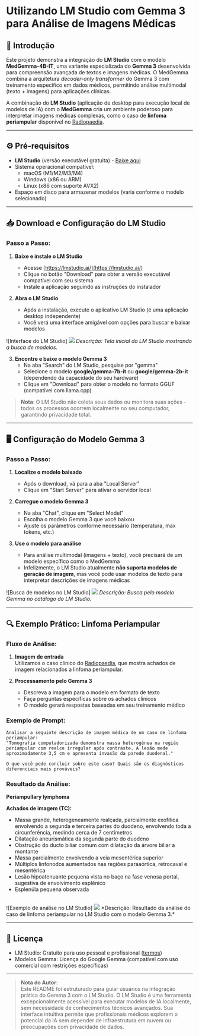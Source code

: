 # Utilizando LM Studio com Gemma 3 para Análise de Imagens Médicas

## 📌 Introdução
Este projeto demonstra a integração do **LM Studio** com o modelo **MedGemma-4B-IT**, uma variante especializada do **Gemma 3** desenvolvida para compreensão avançada de textos e imagens médicas. O MedGemma combina a arquitetura *decoder-only transformer* do Gemma 3 com treinamento específico em dados médicos, permitindo análise multimodal (texto + imagens) para aplicações clínicas.

A combinação do **LM Studio** (aplicação de desktop para execução local de modelos de IA) com o **MedGemma** cria um ambiente poderoso para interpretar imagens médicas complexas, como o caso de **linfoma periampular** disponível no [Radiopaedia](https://radiopaedia.org/cases/periampullary-lymphoma?lang=us).

---

## ⚙️ Pré-requisitos
- **LM Studio** (versão executável gratuita) - [Baixe aqui](https://lmstudio.ai/)
- Sistema operacional compatível: 
  - macOS (M1/M2/M3/M4)
  - Windows (x86 ou ARM)
  - Linux (x86 com suporte AVX2)
- Espaço em disco para armazenar modelos (varia conforme o modelo selecionado)

---

## 📥 Download e Configuração do LM Studio
### Passo a Passo:
1. **Baixe e instale o LM Studio**
   - Acesse [https://lmstudio.ai/](https://lmstudio.ai/) 
   - Clique no botão "Download" para obter a versão executável compatível com seu sistema
   - Instale a aplicação seguindo as instruções do instalador

2. **Abra o LM Studio**
   - Após a instalação, execute o aplicativo LM Studio (é uma aplicação desktop independente)
   - Você verá uma interface amigável com opções para buscar e baixar modelos

![Interface do LM Studio]  <img src="https://github.com/TonyOps/MedGemma-4B-IT-para-An-lise-de-Imagens-M-dicas/blob/main/Screenshot%202025-08-01%20151208.png?raw=true">
*Descrição: Tela inicial do LM Studio mostrando a busca de modelos.*

3. **Encontre e baixe o modelo Gemma 3**
   - Na aba "Search" do LM Studio, pesquise por "gemma"
   - Selecione o modelo **google/gemma-7b-it** ou **google/gemma-2b-it** (dependendo da capacidade do seu hardware)
   - Clique em "Download" para obter o modelo no formato GGUF (compatível com llama.cpp)

> **Nota**: O LM Studio não coleta seus dados ou monitora suas ações - todos os processos ocorrem localmente no seu computador, garantindo privacidade total. 

---

## 🖥️ Configuração do Modelo Gemma 3
### Passo a Passo:
1. **Localize o modelo baixado**
   - Após o download, vá para a aba "Local Server"
   - Clique em "Start Server" para ativar o servidor local

2. **Carregue o modelo Gemma 3**
   - Na aba "Chat", clique em "Select Model"
   - Escolha o modelo Gemma 3 que você baixou
   - Ajuste os parâmetros conforme necessário (temperatura, max tokens, etc.)

3. **Use o modelo para análise**
   - Para análise multimodal (imagens + texto), você precisará de um modelo específico como o MedGemma
   - Infelizmente, o LM Studio atualmente **não suporta modelos de geração de imagem**, mas você pode usar modelos de texto para interpretar descrições de imagens médicas 

![Busca de modelos no LM Studio] <img src="https://github.com/TonyOps/MedGemma-4B-IT-para-An-lise-de-Imagens-M-dicas/blob/main/Screenshot%202025-08-01%20151138.png?raw=true"> 
*Descrição: Busca pelo modelo Gemma no catálogo do LM Studio.*

---

## 🔍 Exemplo Prático: Linfoma Periampular
### Fluxo de Análise:
1. **Imagem de entrada**  
   Utilizamos o caso clínico do [Radiopaedia](https://radiopaedia.org/cases/periampullary-lymphoma?lang=us), que mostra achados de imagem relacionados a linfoma periampular. 

2. **Processamento pelo Gemma 3**
   - Descreva a imagem para o modelo em formato de texto
   - Faça perguntas específicas sobre os achados clínicos
   - O modelo gerará respostas baseadas em seu treinamento médico

### Exemplo de Prompt:
```
Analisar a seguinte descrição de imagem médica de um caso de linfoma periampular:
"Tomografia computadorizada demonstra massa heterogênea na região periampular com realce irregular após contraste. A lesão mede aproximadamente 3,5 cm e apresenta invasão da parede duodenal."

O que você pode concluir sobre este caso? Quais são os diagnósticos diferenciais mais prováveis?
```

### Resultado da Análise:
**Periampullary lymphoma**  

**Achados de imagem (TC):**  
- Massa grande, heterogeneamente realçada, parcialmente exofítica envolvendo a segunda e terceira partes do duodeno, envolvendo toda a circunferência, medindo cerca de 7 centímetros
- Dilatação aneurismática da segunda parte do duodeno
- Obstrução do ducto biliar comum com dilatação da árvore biliar a montante
- Massa parcialmente envolvendo a veia mesentérica superior
- Múltiplos linfonodos aumentados nas regiões paraaórtica, retrocaval e mesentérica
- Lesão hipoatenuante pequena vista no baço na fase venosa portal, sugestiva de envolvimento esplênico
- Esplenúla pequena observada
<br>
![Exemplo de análise no LM Studio]
<img src="https://github.com/TonyOps/MedGemma-4B-IT-para-An-lise-de-Imagens-M-dicas/blob/main/2df51fcb03da45f716ed77322b3fe9475f5559af23a197da66733b37ca799328.jpg?raw=true">  
*Descrição: Resultado da análise do caso de linfoma periampular no LM Studio com o modelo Gemma 3.*

---

## 📄 Licença
- LM Studio: Gratuito para uso pessoal e profissional ([termos](https://lmstudio.ai/))
- Modelos Gemma: Licença do Google Gemma (compatível com uso comercial com restrições específicas)

---

> **Nota do Autor**:  
> Este README foi estruturado para guiar usuários na integração prática do Gemma 3 com o LM Studio. O LM Studio é uma ferramenta excepcionalmente acessível para executar modelos de IA localmente, sem necessidade de conhecimentos técnicos avançados. Sua interface intuitiva permite que profissionais médicos explorem o potencial da IA sem depender de infraestrutura em nuvem ou preocupações com privacidade de dados.
> 
